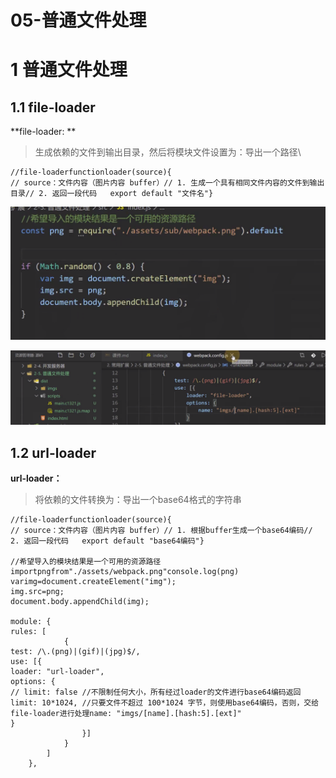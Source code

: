 # 05-普通文件处理 
# 1 普通文件处理

## 1.1 **file-loader**

**file-loader: **

> 生成依赖的文件到输出目录，然后将模块文件设置为：导出一个路径\

    //file-loaderfunctionloader(source){
    // source：文件内容（图片内容 buffer）// 1. 生成一个具有相同文件内容的文件到输出目录// 2. 返回一段代码   export default "文件名"}

![image.png](../../.gitbook/assets/1603032305397-048d9c18-1431-47d2-816f-7aefdeea609f.png)

![image.png](../../.gitbook/assets/1603032162434-7fac63a1-87b9-4390-aa9f-a2da61eeed82.png)

## **1.2 url-loader**

**url-loader：**

> 将依赖的文件转换为：导出一个base64格式的字符串

    //file-loaderfunctionloader(source){
    // source：文件内容（图片内容 buffer）// 1. 根据buffer生成一个base64编码// 2. 返回一段代码   export default "base64编码"}
    
    //希望导入的模块结果是一个可用的资源路径importpngfrom"./assets/webpack.png"console.log(png)
    varimg=document.createElement("img");
    img.src=png;
    document.body.appendChild(img);
    
    module: {
    rules: [
                {
    test: /\.(png)|(gif)|(jpg)$/,
    use: [{
    loader: "url-loader",
    options: {
    // limit: false //不限制任何大小，所有经过loader的文件进行base64编码返回limit: 10*1024, //只要文件不超过 100*1024 字节，则使用base64编码，否则，交给file-loader进行处理name: "imgs/[name].[hash:5].[ext]"                    }
                    }]
                }
            ]
        },